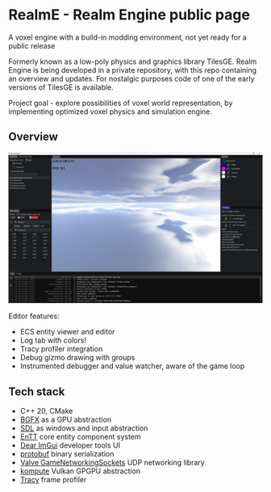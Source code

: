 # RealmE - Realm Engine public page
A voxel engine with a build-in modding environment, not yet ready for a public release

Formerly known as a low-poly physics and graphics library TilesGE. Realm Engine is being developed in a private repository, with this repo containing an overview and updates.
For nostalgic purposes code of one of the early versions of TilesGE is available.

Project goal - explore possibilities of voxel world representation, by implementing optimized voxel physics and simulation engine. 

## Overview

![Editor overview](docs/Realme_editor.png)

Editor features:
- ECS entity viewer and editor
- Log tab with colors!
- Tracy profiler integration
- Debug gizmo drawing with groups
- Instrumented debugger and value watcher, aware of the game loop

## Tech stack
- C++ 20, CMake
- [BGFX](https://github.com/bkaradzic/bgfx) as a GPU abstraction
- [SDL](https://www.libsdl.org) as windows and input abstraction
- [EnTT](https://github.com/skypjack/entt) core entity component system
- [Dear ImGui](https://github.com/ocornut/imgui) developer tools UI
- [protobuf](https://github.com/protocolbuffers/protobuf) binary serialization
- [Valve GameNetworkingSockets](https://github.com/ValveSoftware/GameNetworkingSockets) UDP networking library
- [kompute](https://github.com/KomputeProject/kompute) Vulkan GPGPU abstraction
- [Tracy](https://github.com/wolfpld/tracy) frame profiler
